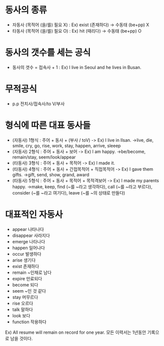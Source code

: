 # 동사의 종류
* 자동사 (목적어 (을/를) 필요 X) : Ex) exist (존재하다) -> 수동태 (be+pp) X
* 타동사 (목적어 (을/를) 필요 O) : Ex) hit (때리다) -> 수동태 (be+pp) O

# 동사의 갯수를 세는 공식
* 동사의 갯수 = 접속사 + 1 : Ex) I live in Seoul and he lives in Busan.

# 무적공식
* p.p 전치사/접속사/to V/부사

# 형식에 따른 대표 동사들
* (자동사) 1형식 : 주어 + 동사 + (부사 / toV) -> Ex) I live in Ilsan.
->live, die, smile, cry, go, rise, work, stay, happen, arrive, sleeep
* (자동사) 2형식 : 주어 + 동사 + 보어 -> Ex) I am happy.
->be/become, remain/stay, seem/look/appear
* (타동사) 3형식 : 주어 + 동사 + 목적어 -> Ex) I made it.
* (타동사) 4형식 : 주어 + 동사 + 간접목적어 + 직접목적어 -> Ex) I gave them gifts.
->gift, send, show, grand, award
* (타동사) 5형식 : 주어 + 동사 + 목적어 + 목적격보어 -> Ex) I made my parents happy.
->make, keep, find (~를 ~라고 생각하다), call (~를 ~라고 부르다), consider (~를 ~라고 여기다), leave (~를 ~의 상태로 만들다)

# 대표적인 자동사
* appear 나타나다
* disappear 사라지다
* emerge 나타나다
* happen 일어나다
* occur 발생하다
* arise 생기다
* exist 존재하다
* remain ~인채로 남다
* expire 만료되다
* become 되다
* seem ~인 것 같다
* stay 머무르다
* rise 오르다
* talk 말하다
* look 보다
* function 작용하다

Ex) All resume will remain on record for one year. 모든 이력서는 1년동안 기록으로 남을 것이다.

